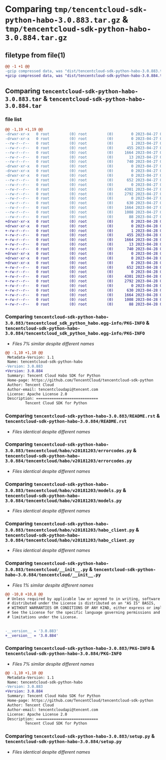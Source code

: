 # Comparing `tmp/tencentcloud-sdk-python-habo-3.0.883.tar.gz` & `tmp/tencentcloud-sdk-python-habo-3.0.884.tar.gz`

## filetype from file(1)

```diff
@@ -1 +1 @@
-gzip compressed data, was "dist/tencentcloud-sdk-python-habo-3.0.883.tar", last modified: Thu Apr 27 00:34:10 2023, max compression
+gzip compressed data, was "dist/tencentcloud-sdk-python-habo-3.0.884.tar", last modified: Fri Apr 28 02:20:53 2023, max compression
```

## Comparing `tencentcloud-sdk-python-habo-3.0.883.tar` & `tencentcloud-sdk-python-habo-3.0.884.tar`

### file list

```diff
@@ -1,19 +1,19 @@
-drwxr-xr-x   0 root         (0) root         (0)        0 2023-04-27 00:34:10.000000 tencentcloud-sdk-python-habo-3.0.883/
-drwxr-xr-x   0 root         (0) root         (0)        0 2023-04-27 00:34:10.000000 tencentcloud-sdk-python-habo-3.0.883/tencentcloud_sdk_python_habo.egg-info/
--rw-r--r--   0 root         (0) root         (0)        1 2023-04-27 00:34:10.000000 tencentcloud-sdk-python-habo-3.0.883/tencentcloud_sdk_python_habo.egg-info/dependency_links.txt
--rw-r--r--   0 root         (0) root         (0)      455 2023-04-27 00:34:10.000000 tencentcloud-sdk-python-habo-3.0.883/tencentcloud_sdk_python_habo.egg-info/SOURCES.txt
--rw-r--r--   0 root         (0) root         (0)     1664 2023-04-27 00:34:10.000000 tencentcloud-sdk-python-habo-3.0.883/tencentcloud_sdk_python_habo.egg-info/PKG-INFO
--rw-r--r--   0 root         (0) root         (0)       13 2023-04-27 00:34:10.000000 tencentcloud-sdk-python-habo-3.0.883/tencentcloud_sdk_python_habo.egg-info/top_level.txt
--rw-r--r--   0 root         (0) root         (0)      740 2023-04-27 00:34:10.000000 tencentcloud-sdk-python-habo-3.0.883/README.rst
-drwxr-xr-x   0 root         (0) root         (0)        0 2023-04-27 00:34:10.000000 tencentcloud-sdk-python-habo-3.0.883/tencentcloud/
-drwxr-xr-x   0 root         (0) root         (0)        0 2023-04-27 00:34:10.000000 tencentcloud-sdk-python-habo-3.0.883/tencentcloud/habo/
-drwxr-xr-x   0 root         (0) root         (0)        0 2023-04-27 00:34:10.000000 tencentcloud-sdk-python-habo-3.0.883/tencentcloud/habo/v20181203/
--rw-r--r--   0 root         (0) root         (0)      652 2023-04-27 00:34:10.000000 tencentcloud-sdk-python-habo-3.0.883/tencentcloud/habo/v20181203/errorcodes.py
--rw-r--r--   0 root         (0) root         (0)        0 2023-04-27 00:34:10.000000 tencentcloud-sdk-python-habo-3.0.883/tencentcloud/habo/v20181203/__init__.py
--rw-r--r--   0 root         (0) root         (0)     4301 2023-04-27 00:34:10.000000 tencentcloud-sdk-python-habo-3.0.883/tencentcloud/habo/v20181203/models.py
--rw-r--r--   0 root         (0) root         (0)     2792 2023-04-27 00:34:10.000000 tencentcloud-sdk-python-habo-3.0.883/tencentcloud/habo/v20181203/habo_client.py
--rw-r--r--   0 root         (0) root         (0)        0 2023-04-27 00:34:10.000000 tencentcloud-sdk-python-habo-3.0.883/tencentcloud/habo/__init__.py
--rw-r--r--   0 root         (0) root         (0)      630 2023-04-27 00:34:10.000000 tencentcloud-sdk-python-habo-3.0.883/tencentcloud/__init__.py
--rw-r--r--   0 root         (0) root         (0)     1664 2023-04-27 00:34:10.000000 tencentcloud-sdk-python-habo-3.0.883/PKG-INFO
--rw-r--r--   0 root         (0) root         (0)     1008 2023-04-27 00:34:10.000000 tencentcloud-sdk-python-habo-3.0.883/setup.py
--rw-r--r--   0 root         (0) root         (0)       88 2023-04-27 00:34:10.000000 tencentcloud-sdk-python-habo-3.0.883/setup.cfg
+drwxr-xr-x   0 root         (0) root         (0)        0 2023-04-28 02:20:53.000000 tencentcloud-sdk-python-habo-3.0.884/
+drwxr-xr-x   0 root         (0) root         (0)        0 2023-04-28 02:20:53.000000 tencentcloud-sdk-python-habo-3.0.884/tencentcloud_sdk_python_habo.egg-info/
+-rw-r--r--   0 root         (0) root         (0)        1 2023-04-28 02:20:53.000000 tencentcloud-sdk-python-habo-3.0.884/tencentcloud_sdk_python_habo.egg-info/dependency_links.txt
+-rw-r--r--   0 root         (0) root         (0)      455 2023-04-28 02:20:53.000000 tencentcloud-sdk-python-habo-3.0.884/tencentcloud_sdk_python_habo.egg-info/SOURCES.txt
+-rw-r--r--   0 root         (0) root         (0)     1664 2023-04-28 02:20:53.000000 tencentcloud-sdk-python-habo-3.0.884/tencentcloud_sdk_python_habo.egg-info/PKG-INFO
+-rw-r--r--   0 root         (0) root         (0)       13 2023-04-28 02:20:53.000000 tencentcloud-sdk-python-habo-3.0.884/tencentcloud_sdk_python_habo.egg-info/top_level.txt
+-rw-r--r--   0 root         (0) root         (0)      740 2023-04-28 02:20:53.000000 tencentcloud-sdk-python-habo-3.0.884/README.rst
+drwxr-xr-x   0 root         (0) root         (0)        0 2023-04-28 02:20:53.000000 tencentcloud-sdk-python-habo-3.0.884/tencentcloud/
+drwxr-xr-x   0 root         (0) root         (0)        0 2023-04-28 02:20:53.000000 tencentcloud-sdk-python-habo-3.0.884/tencentcloud/habo/
+drwxr-xr-x   0 root         (0) root         (0)        0 2023-04-28 02:20:53.000000 tencentcloud-sdk-python-habo-3.0.884/tencentcloud/habo/v20181203/
+-rw-r--r--   0 root         (0) root         (0)      652 2023-04-28 02:20:53.000000 tencentcloud-sdk-python-habo-3.0.884/tencentcloud/habo/v20181203/errorcodes.py
+-rw-r--r--   0 root         (0) root         (0)        0 2023-04-28 02:20:53.000000 tencentcloud-sdk-python-habo-3.0.884/tencentcloud/habo/v20181203/__init__.py
+-rw-r--r--   0 root         (0) root         (0)     4301 2023-04-28 02:20:53.000000 tencentcloud-sdk-python-habo-3.0.884/tencentcloud/habo/v20181203/models.py
+-rw-r--r--   0 root         (0) root         (0)     2792 2023-04-28 02:20:53.000000 tencentcloud-sdk-python-habo-3.0.884/tencentcloud/habo/v20181203/habo_client.py
+-rw-r--r--   0 root         (0) root         (0)        0 2023-04-28 02:20:53.000000 tencentcloud-sdk-python-habo-3.0.884/tencentcloud/habo/__init__.py
+-rw-r--r--   0 root         (0) root         (0)      630 2023-04-28 02:20:53.000000 tencentcloud-sdk-python-habo-3.0.884/tencentcloud/__init__.py
+-rw-r--r--   0 root         (0) root         (0)     1664 2023-04-28 02:20:53.000000 tencentcloud-sdk-python-habo-3.0.884/PKG-INFO
+-rw-r--r--   0 root         (0) root         (0)     1008 2023-04-28 02:20:53.000000 tencentcloud-sdk-python-habo-3.0.884/setup.py
+-rw-r--r--   0 root         (0) root         (0)       88 2023-04-28 02:20:53.000000 tencentcloud-sdk-python-habo-3.0.884/setup.cfg
```

### Comparing `tencentcloud-sdk-python-habo-3.0.883/tencentcloud_sdk_python_habo.egg-info/PKG-INFO` & `tencentcloud-sdk-python-habo-3.0.884/tencentcloud_sdk_python_habo.egg-info/PKG-INFO`

 * *Files 7% similar despite different names*

```diff
@@ -1,10 +1,10 @@
 Metadata-Version: 1.1
 Name: tencentcloud-sdk-python-habo
-Version: 3.0.883
+Version: 3.0.884
 Summary: Tencent Cloud Habo SDK for Python
 Home-page: https://github.com/TencentCloud/tencentcloud-sdk-python
 Author: Tencent Cloud
 Author-email: tencentcloudapi@tencent.com
 License: Apache License 2.0
 Description: ============================
         Tencent Cloud SDK for Python
```

### Comparing `tencentcloud-sdk-python-habo-3.0.883/README.rst` & `tencentcloud-sdk-python-habo-3.0.884/README.rst`

 * *Files identical despite different names*

### Comparing `tencentcloud-sdk-python-habo-3.0.883/tencentcloud/habo/v20181203/errorcodes.py` & `tencentcloud-sdk-python-habo-3.0.884/tencentcloud/habo/v20181203/errorcodes.py`

 * *Files identical despite different names*

### Comparing `tencentcloud-sdk-python-habo-3.0.883/tencentcloud/habo/v20181203/models.py` & `tencentcloud-sdk-python-habo-3.0.884/tencentcloud/habo/v20181203/models.py`

 * *Files identical despite different names*

### Comparing `tencentcloud-sdk-python-habo-3.0.883/tencentcloud/habo/v20181203/habo_client.py` & `tencentcloud-sdk-python-habo-3.0.884/tencentcloud/habo/v20181203/habo_client.py`

 * *Files identical despite different names*

### Comparing `tencentcloud-sdk-python-habo-3.0.883/tencentcloud/__init__.py` & `tencentcloud-sdk-python-habo-3.0.884/tencentcloud/__init__.py`

 * *Files 1% similar despite different names*

```diff
@@ -10,8 +10,8 @@
 # Unless required by applicable law or agreed to in writing, software
 # distributed under the License is distributed on an "AS IS" BASIS,
 # WITHOUT WARRANTIES OR CONDITIONS OF ANY KIND, either express or implied.
 # See the License for the specific language governing permissions and
 # limitations under the License.
 
 
-__version__ = '3.0.883'
+__version__ = '3.0.884'
```

### Comparing `tencentcloud-sdk-python-habo-3.0.883/PKG-INFO` & `tencentcloud-sdk-python-habo-3.0.884/PKG-INFO`

 * *Files 7% similar despite different names*

```diff
@@ -1,10 +1,10 @@
 Metadata-Version: 1.1
 Name: tencentcloud-sdk-python-habo
-Version: 3.0.883
+Version: 3.0.884
 Summary: Tencent Cloud Habo SDK for Python
 Home-page: https://github.com/TencentCloud/tencentcloud-sdk-python
 Author: Tencent Cloud
 Author-email: tencentcloudapi@tencent.com
 License: Apache License 2.0
 Description: ============================
         Tencent Cloud SDK for Python
```

### Comparing `tencentcloud-sdk-python-habo-3.0.883/setup.py` & `tencentcloud-sdk-python-habo-3.0.884/setup.py`

 * *Files identical despite different names*

